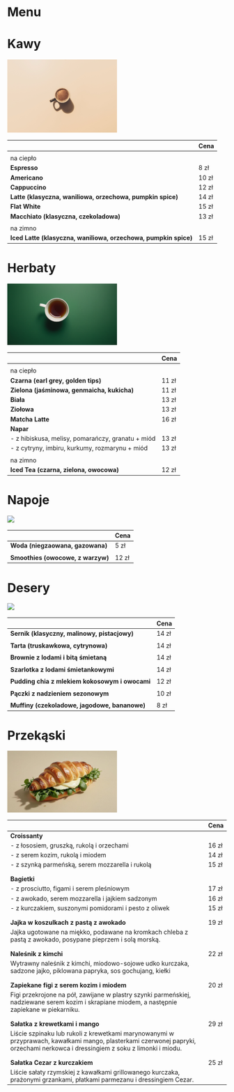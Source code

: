# Menu

# Kawy
<img src="img/coffee bg.jpg" width="50%">  

|                                                            | Cena  |
|------------------------------------------------------------|-------|
|                                                            |       |
|                     na ciepło                            |       |
| **Espresso**                                               | 8 zł  |
| **Americano**                                              | 10 zł |
| **Cappuccino**                                             | 12 zł |
| **Latte (klasyczna, waniliowa, orzechowa, pumpkin spice)**| 14 zł |
| **Flat White**                                             | 15 zł |
| **Macchiato (klasyczna, czekoladowa)**                     | 13 zł |
|                                                            |       |
|                      na zimno                             |       |
| **Iced Latte (klasyczna, waniliowa, orzechowa, pumpkin spice)**| 15 zł |


# Herbaty

<img src="img/cup of tea bg.png" width="50%">



|                                                                | Cena  |
|----------------------------------------------------------------|-------|
|                                                                |       |
|                          na ciepło                             |       |
| **Czarna (earl grey, golden tips)**                             | 11 zł |
| **Zielona (jaśminowa, genmaicha, kukicha)**                     | 11 zł |
| **Biała**                                                       | 13 zł |
| **Ziołowa**                                                     | 13 zł |
| **Matcha Latte**                                                | 16 zł |
| **Napar**                                                       |       |
|   - z hibiskusa, melisy, pomarańczy, granatu + miód             | 13 zł |
|   - z cytryny, imbiru, kurkumy, rozmarynu + miód                | 13 zł |
|                                                                |       |
|                          na zimno                              |       |
| **Iced Tea (czarna, zielona, owocowa)**                        | 12 zł |





# Napoje
<img src="img/juice bg.avif" width="50%">

|                                   | Cena  |
|-----------------------------------|-------|
| **Woda (niegzaowana, gazowana)**  | 5 zł  |
|                                   |       |
| **Smoothies (owocowe, z warzyw)** | 12 zł |



# Desery
<img src="img/pie bg.avif" width="50%">

|                                                                 | Cena  |
|-----------------------------------------------------------------|-------|
| **Sernik (klasyczny, malinowy, pistacjowy)**                    | 14 zł |  
|                                                             |         | 
| **Tarta (truskawkowa, cytrynowa)**                              | 14 zł |
|                                                             |         | 
| **Brownie z lodami i bitą śmietaną**                            | 14 zł |
|                                                             |         | 
| **Szarlotka z lodami śmietankowymi**                           | 14 zł |
|                                                             |         | 
| **Pudding chia z mlekiem kokosowym i owocami**                  | 12 zł |
|                                                             |         | 
| **Pączki z nadzieniem sezonowym**                               | 10 zł |
|                                                             |         | 
| **Muffiny (czekoladowe, jagodowe, bananowe)**                   | 8 zł  |


# Przekąski
<img src="img/croissant bg.jpg" width="50%">  

|                                                                 | Cena  |
|-----------------------------------------------------------------|-------|
| **Croissanty**                                               |       |
|   - z łososiem, gruszką, rukolą i orzechami                  | 16 zł |
|   - z serem kozim, rukolą i miodem                           | 14 zł |
|   - z szynką parmeńską, serem mozzarella i rukolą            | 15 zł |
|                                                             |         |  
|                                                             |         |  
| **Bagietki**                                                 |       |
|   - z prosciutto, figami i serem pleśniowym                 | 17 zł |
|   - z awokado, serem mozzarella i jajkiem sadzonym           | 16 zł |
|   - z kurczakiem, suszonymi pomidorami i pesto z oliwek      | 15 zł |
|                                                             |         |  
|                                                             |         |  
| **Jajka w koszulkach z pastą z awokado**                     | 19 zł |
|   Jajka ugotowane na miękko, podawane na kromkach chleba z pastą z awokado, posypane pieprzem i solą morską. |
|                                                             |         |  
|                                                             |         |  
| **Naleśnik z kimchi**                                        | 22 zł |
|   Wytrawny naleśnik z kimchi, miodowo-sojowe udko kurczaka, sadzone jajko, piklowana papryka, sos gochujang, kiełki |
|                                                             |         |  
|                                                             |         |  
| **Zapiekane figi z serem kozim i miodem**                    | 20 zł |
|   Figi przekrojone na pół, zawijane w plastry szynki parmeńskiej, nadziewane serem kozim i skrapiane miodem, a następnie zapiekane w piekarniku. |
|                                                             |         |  
|                                                             |         |  
| **Sałatka z krewetkami i mango**                             | 29 zł |
|   Liście szpinaku lub rukoli z krewetkami marynowanymi w przyprawach, kawałkami mango, plasterkami czerwonej papryki, orzechami nerkowca i dressingiem z soku z limonki i miodu. |
|                                                             |         |  
|                                                             |         |  
| **Sałatka Cezar z kurczakiem**                               | 25 zł |
|   Liście sałaty rzymskiej z kawałkami grillowanego kurczaka, prażonymi grzankami, płatkami parmezanu i dressingiem Cezar. |

